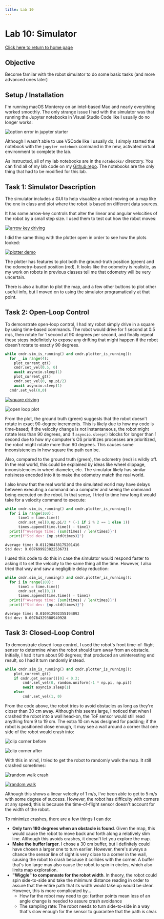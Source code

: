```yaml
---
title: Lab 10
---
```


# Lab 10: Simulator

[Click here to return to home page](https://slawrence100.github.io/ece4960-fast-robots/)

## Objective
Become familar with the robot simulator to do some basic tasks (and more advanced ones later)

## Setup / Installation

I'm running macOS Monterey on an intel-based Mac and nearly everything worked smoothly. The only strange issue I had with the simulator was that running the Jupyter notebooks in Visual Studio Code like I usually do no longer works:

![option error in jupyter starter](lab10_photos/vscode-jupyter-problem.png)

Although I wasn't able to use VSCode like I usually do, I simply started the notebook with the `jupyter notebook` command in the new, activated virtual environment to complete the lab.

As instructed, all of my lab notebooks are in the `notebooks/` directory. You can find all of my lab code on my [Github repo](https://github.com/slawrence100/ece4960-fast-robots-code/tree/main/lab10/ECE4960-sim-release-release-mirror/notebooks). The notebooks are the only thing that had to be modified for this lab.

## Task 1: Simulator Description
The simulator includes a GUI to help visualize a robot moving on a map like the one in class and plot where the robot is based on different data sources.

It has some arrow-key controls that alter the linear and angular velocities of the robot by a small step size. I used them to test out how the robot moves:

[![arrow key driving](http://img.youtube.com/vi/71-kz9fVbRs/0.jpg)](http://www.youtube.com/watch?v=71-kz9fVbRs)

I did the same thing with the plotter open in order to see how the plots looked:

[![plotter demo](http://img.youtube.com/vi/y_CP5qXYGXw/0.jpg)](http://www.youtube.com/watch?v=y_CP5qXYGXw)

The plotter has features to plot both the ground-truth position (green) and the odometry-based position (red). It looks like the odometry is realistic, as my work on robots in previous classes tell me that odometry will be very uncertain. 

There is also a button to plot the map, and a few other buttons to plot other useful info, but I moved on to using the simulator programatically at that point.

## Task 2: Open-Loop Control
To demonstrate open-loop control, I had my robot simply drive in a square by using time-based commands. The robot would drive for 1 second at 0.5 m/s, then rotate for 1 second at 90 degrees per second, and finally repeat these steps indefinitely to expose any drifting that might happen if the robot doesn't rotate to exactly 90 degrees.

```python
while cmdr.sim_is_running() and cmdr.plotter_is_running():
  for _ in range(4):
    plot_current_gt()
    cmdr.set_vel(0.5, 0)
    await asyncio.sleep(1)
    plot_current_gt()
    cmdr.set_vel(0, np.pi/2)
    await asyncio.sleep(1)
  cmdr.set_vel(0,0)
```

[![square driving](http://img.youtube.com/vi/GCAgukquoig/0.jpg)](http://www.youtube.com/watch?v=GCAgukquoig)

![open loop plot](lab10_photos/open-loop-plot.png)

From the plot, the ground truth (green) suggests that the robot doesn't rotate in exact 90-degree increments. This is likely due to how my code is time-based; if the velocity change is not instantaneous, the robot might rotate less than 90 degrees, and if `asyncio.sleep()` blocks for longer than 1 second due to how my computer's OS prioritizes processes are prioritized, the robot might rotate more than 90 degrees. This causes some inconsistencies in how square the path can be.

Also, compared to the ground truth (green), the odometry (red) is wildly off. In the real world, this could be explained by ideas like wheel slippage, inconsistencies in wheel diameter, etc. The simulator likely has similar noisiness encoded into it to make the odometry match the real world.

I also know that the real world and the simulated world may have delays between executing a command on a computer and seeing the command being executed on the robot. In that sense, I tried to time how long it would take for a velocity command to execute:

```python
while cmdr.sim_is_running() and cmdr.plotter_is_running():
  for i in range(100):
      time1 = time.time()
      cmdr.set_vel(0,np.pi/2 * (-1 if i % 2 == 1 else 1))
      times.append(time.time() - time1)
  print(f"Average time: {sum(times) / len(times)}")
  print(f"Std dev: {np.std(times)}")
```
```
Average time: 0.011290438175201416
Std dev: 0.007699923022536731
```

I used this code to do this in case the simulator would respond faster to asking it to set the velocity to the same thing all the time. However, I also tried that way and saw a negligible delay reduction:

```python
while cmdr.sim_is_running() and cmdr.plotter_is_running():
  for i in range(100):
      time1 = time.time()
      cmdr.set_vel(0,1)
      times.append(time.time() - time1)
  print(f"Average time: {sum(times) / len(times)}")
  print(f"Std dev: {np.std(times)}")
```
```
Average time: 0.010912902355194092
Std dev: 0.00784329388949928
```

## Task 3: Closed-Loop Control

To demonstrate closed-loop control, I used the robot's front time-of-flight sensor to determine when the robot should turn away from an obstacle. Initially, I had it turn about 90 degrees; that produced an uninteresting end result, so I had it turn randomly instead.

```python
while cmdr.sim_is_running() and cmdr.plotter_is_running():
    plot_current_gt()
    if cmdr.get_sensor()[0] < 0.3:
        cmdr.set_vel(0, random.uniform(-1 * np.pi, np.pi))
        await asyncio.sleep(1)
    else:
        cmdr.set_vel(1, 0)
```

From the code above, the robot tries to avoid obstacles as long as they're closer than 30 cm away. Although this seems large, I noticed that when I crashed the robot into a wall head-on, the ToF sensor would still read anything from 9 to 19 cm. The extra 10 cm was designed for padding; if the robot is positioned close enough, it may see a wall around a corner that one side of the robot would crash into:

![clip corner before](lab10_photos/clip-corner-1.png)

![clip corner after](lab10_photos/clip-corner-2.png)

With this in mind, I tried to get the robot to randomly walk the map. It still crashed sometimes:

![random walk crash](lab10_photos/random-walk-crash.png)

[![random walk](http://img.youtube.com/vi/RmapOsE9zS8/0.jpg)](http://www.youtube.com/watch?v=RmapOsE9zS8)


Although this shows a linear velocity of 1 m/s, I've been able to get to 5 m/s with some degree of success. However, the robot has difficulty with corners at any speed; this is because the time-of-flight sensor doesn't account for the width of the robot.

To minimize crashes, there are a few things I can do:
- **Only turn 180 degrees when an obstacle is found**. Given the map, this would cause the robot to move back and forth along a relatively slim line. Although this avoids crashes, it doesn't let you explore the map.
- **Make the buffer larger**. I chose a 30 cm buffer, but I definitely could have chosen a larger one to turn earlier. However, there's always a chance the sensor line of sight is very close to a corner in the wall, causing the robot to crash because it collides with the corner. A buffer that's too large may also cause the robot to spin in circles, which also limits map exploration.
- **"Wiggle" to compensate for the robot width**. In theory, the robot could spin side-to-side and take the minimum distance reading in order to assure that the entire path that its width would take up would be clear. However, this is more complicated by...
  -  How far the robot may need to go: farther points mean less of an angle change is needed to assure crash avoidance
  - The sampling rate: The robot needs to turn side-to-side in a way that's slow enough for the sensor to guarantee that the path is clear.
